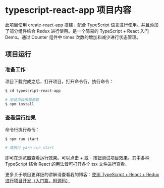 # typescript-react-app 项目内容
此项目使用 create-react-app 搭建，配合 TypeScript 语言进行使用。并且添加了部分组件结合 Redux 进行使用。是一个简易的 TypeScript + React 入门 Demo。通过 Counter 组件中 times 次数的增加和减少进行状态管理。


## 项目运行

### 准备工作
项目下载完成之后，打开项目，打开命令行，执行命令：
``` bash
$ cd typescript-react-app

# 安装项目所需依赖
$ npm install
```


### 查看运行结果
命令行执行命令：
``` bash
$ npm run start

# 或执行 yarn run start
```

即可在浏览器查看运行效果。可以点击 + 或 - 按钮测试项目效果。其中各种 TypeScript 结合 React 的用法皆可打开各个 tsx 文件进行查看。

更多关于项目更详细的讲解请查看我的博客：[使用 TypeScript + React + Redux 进行项目开发（入门篇，附源码）](https://juejin.im/post/5c81d10b5188257ee7275222)
